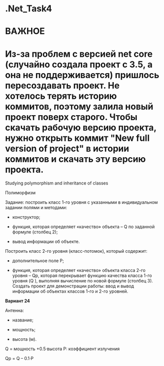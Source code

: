 # .Net_Task4
# ВАЖНОЕ

# Из-за проблем с версией net core (случайно создала проект с 3.5, а она не поддерживается) пришлось пересоздавать проект. Не хотелось терять историю коммитов, поэтому залила новый проект поверх старого. Чтобы скачать рабочую версию проекта, нужно открыть коммит "New full version of project" в истории коммитов и скачать эту версию проекта.

Studying polymorphism and inheritance of classes

Полиморфизм 

Задание: построить класс 1-го уровня с указанными в индивидуальном задании полями и методами: 

-	конструктор; 

-	функция, которая определяет «качество» объекта – Q  по заданной формуле (столбец 2); 

-	вывод информации об объекте.   

Построить класс 2-го уровня (класс-потомок), который содержит: 

-	дополнительное поле P; 

-	функция, которая определяет «качество» объекта класса 2-го уровня – Qp, которая перекрывает функцию качества класса 1-го уровня (Q ), выполняя вычисление по новой формуле (столбец 3).  
Создать проект для демонстрации работы: ввод и вывод информации об объектах классов 1-го и 2-го уровней. 

**Вариант 24**

Антенна: 

-	название; 

-	мощность;

- высота (м). 

Q = мощность +0.5·высота   	P: коэффициент излучения 
 
Qp = Q – 0.1·Р 

